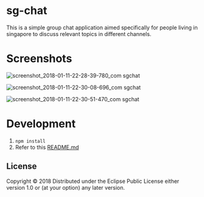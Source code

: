 # sg-chat

This is a simple group chat application aimed specifically for people living in singapore to discuss relevant topics in different channels. 

# Screenshots
![screenshot_2018-01-11-22-28-39-780_com sgchat](https://user-images.githubusercontent.com/6769982/34830854-26b811be-f720-11e7-893c-fbebe290d8f7.png)

![screenshot_2018-01-11-22-30-08-696_com sgchat](https://user-images.githubusercontent.com/6769982/34830855-2805caf2-f720-11e7-87d1-892ae0fd91fd.png)



![screenshot_2018-01-11-22-30-51-470_com sgchat](https://user-images.githubusercontent.com/6769982/34830852-25db9b08-f720-11e7-9299-1730328d46be.png)



# Development

1. `npm install`
2. Refer to this [README.md](https://github.com/drapanjanas/re-natal)
 

## License

Copyright © 2018 
Distributed under the Eclipse Public License either version 1.0 or (at
your option) any later version.
